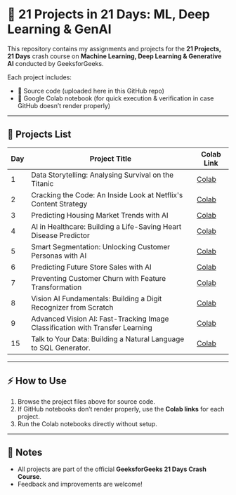 # 🚀 21 Projects in 21 Days: ML, Deep Learning & GenAI  

This repository contains my assignments and projects for the **21 Projects, 21 Days** crash course on **Machine Learning, Deep Learning & Generative AI** conducted by GeeksforGeeks.  

Each project includes:  
- 📂 Source code (uploaded here in this GitHub repo)  
- 🔗 Google Colab notebook (for quick execution & verification in case GitHub doesn’t render properly)  

---

## 📘 Projects List  

| Day | Project Title | Colab Link |
|-----|--------------|-------------|
| 1   | Data Storytelling: Analysing Survival on the Titanic  | [Colab](https://drive.google.com/file/d/1EZDM84NAYhiuZ3J3YL42YksC8xQlT10y/view?usp=sharing) |
| 2   | Cracking the Code: An Inside Look at Netflix's Content Strategy  | [Colab](https://colab.research.google.com/drive/1I_TtWufD_E_RIqwncis9GvE_Bjm8h3Fn?usp=sharing) |
| 3   | Predicting Housing Market Trends with AI  | [Colab](https://drive.google.com/file/d/1StN35SPaBa3x7WbniKYz0JLvYXsh2N5p/view?usp=sharing) |
| 4   | AI in Healthcare: Building a Life-Saving Heart Disease Predictor  | [Colab](https://colab.research.google.com/drive/1bhFKXttSTXypxUHLKZGi2-PPRaRyBLhQ?usp=sharing) |
| 5   | Smart Segmentation: Unlocking Customer Personas with AI  | [Colab](https://colab.research.google.com/drive/1Kkm-38Ja9MxIfduqXLj3Ezj9_jQ9lAaN?usp=sharing) |
| 6   | Predicting Future Store Sales with AI  | [Colab](https://colab.research.google.com/drive/1MZW0bZeVKexHrOyUItX5RwaGajCaL1kn?usp=sharing) |
| 7   | Preventing Customer Churn with Feature Transformation  | [Colab](https://colab.research.google.com/drive/1ieoUVlURX7m1TqXO6OO9T7Rq5k4JB1nn?usp=sharing) |
| 8   | Vision AI Fundamentals: Building a Digit Recognizer from Scratch  | [Colab](https://colab.research.google.com/drive/1t-dIbS0zvj8IckDH07FxA82fBBbZ-GQE?usp=sharing) |
| 9   | Advanced Vision AI: Fast-Tracking Image Classification with Transfer Learning  | [Colab](https://colab.research.google.com/drive/1skxlRMsZGs7ssDyAXt4mhBKKCnMq4bsZ?usp=sharing) |
| 15   | Talk to Your Data: Building a Natural Language to SQL Generator.  | [Colab](https://colab.research.google.com/drive/1DP9fQnlnU55-MGKxwYt2dlWVD46SF40A?usp=sharing) |



---

## ⚡ How to Use  
1. Browse the project files above for source code.  
2. If GitHub notebooks don’t render properly, use the **Colab links** for each project.  
3. Run the Colab notebooks directly without setup.  

---

## 📌 Notes  
- All projects are part of the official **GeeksforGeeks 21 Days Crash Course**.  
- Feedback and improvements are welcome!  


